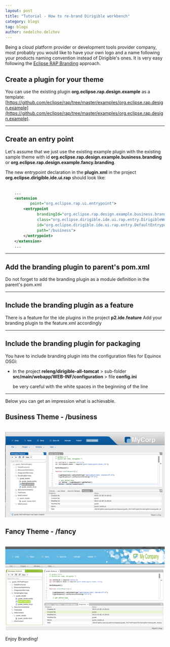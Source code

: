 ```yaml
---
layout: post
title: "Tutorial - How to re-brand Dirigible workbench"
category: blogs
tag: blogs
author: nedelcho.delchev
---
```


Being a cloud platform provider or development tools provider company, most probably you would like to have your own logo and a name following your products naming convention instead of Dirigible's ones. It is very easy following the [Eclipse RAP Branding](http://help.eclipse.org/mars/index.jsp?topic=%2Forg.eclipse.rap.doc%2Fguide%2Farticles%2Fbranding.html&cp=65_4_2) approach.


Create a plugin for your theme
----

You can use the existing plugin **org.eclipse.rap.design.example** as a template:
[https://github.com/eclipse/rap/tree/master/examples/org.eclipse.rap.design.example](https://github.com/eclipse/rap/tree/master/examples/org.eclipse.rap.design.example).

---

Create an entry point
----

Let's assume that we just use the existing example plugin with the existing sample theme with id **org.eclipse.rap.design.example.business.branding** or **org.eclipse.rap.design.example.fancy.branding**.

The new entrypoint declaration in the **plugin.xml** in the project **org.eclipse.dirigible.ide.ui.rap** should look like:

```xml

	...
	<extension
	       point="org.eclipse.rap.ui.entrypoint">
	    <entrypoint
	          brandingId="org.eclipse.rap.design.example.business.branding"
	          class="org.eclipse.dirigible.ide.ui.rap.entry.DirigibleWorkbench"
	          id="org.eclipse.dirigible.ide.ui.rap.entry.DefaultEntrypoint"
	          path="/business">
	    </entrypoint>
	</extension>
	...

```

---

Add the branding plugin to parent's pom.xml
----

Do not forget to add the branding plugin as a module definition in the parent's pom.xml

---

Include the branding plugin as a feature
----

There is a feature for the ide plugins in the project **p2.ide.feature**
Add your branding plugin to the feature.xml accordingly

---

Include the branding plugin for packaging
----

You have to include branding plugin into the configuration files for Equinox OSGi:

* In the project **releng/dirigible-all-tomcat** > sub-folder **src/main/webapp/WEB-INF/configuration** > file **config.ini**

     be very careful with the white spaces in the beginning of the line

---

Below you can get an impression what is achievable.


Business Theme - /business
-----

<br>
<img src="/img/posts/branding_business.png" width="700px"/>
<br>

Fancy Theme - /fancy
-----

<br>
<img src="/img/posts/branding_fancy.png" width="700px"/>
<br>

Enjoy Branding!

